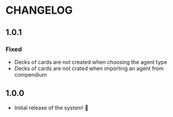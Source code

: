 # CHANGELOG

## 1.0.1

### Fixed

- Decks of cards are not created when choosing the agent type
- Decks of cards are not crated when importing an agent from compendium

## 1.0.0

- Initial release of the system! 🚀
